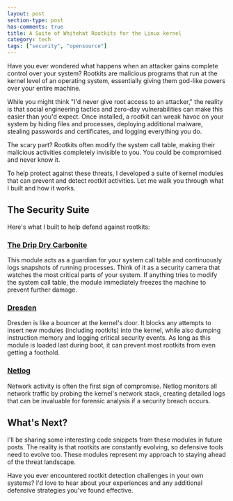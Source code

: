 ```yaml
---
layout: post
section-type: post
has-comments: true
title: A Suite of Whitehat Rootkits for the Linux kernel
category: tech
tags: ["security", "opensource"]
---
```


Have you ever wondered what happens when an attacker gains complete control over
your system? Rootkits are malicious programs that run at the kernel level of an
operating system, essentially giving them god-like powers over your entire
machine.

While you might think "I'd never give root access to an attacker," the reality
is that social engineering tactics and zero-day vulnerabilities can make this
easier than you'd expect. Once installed, a rootkit can wreak havoc on your
system by hiding files and processes, deploying additional malware, stealing
passwords and certificates, and logging everything you do.

The scary part? Rootkits often modify the system call table, making their
malicious activities completely invisible to you. You could be compromised and
never know it.

To help protect against these threats, I developed a suite of kernel modules
that can prevent and detect rootkit activities. Let me walk you through what I
built and how it works.

## The Security Suite

Here's what I built to help defend against rootkits:

### **[The Drip Dry Carbonite](https://github.com/le4ker/linux-kernel-security-suite/tree/master/the-drip-dry-carbonite)**

This module acts as a guardian for your system call table and continuously logs
snapshots of running processes. Think of it as a security camera that watches
the most critical parts of your system. If anything tries to modify the system
call table, the module immediately freezes the machine to prevent further
damage.

### **[Dresden](https://github.com/le4ker/linux-kernel-security-suite/tree/master/dresden)**

Dresden is like a bouncer at the kernel's door. It blocks any attempts to insert
new modules (including rootkits) into the kernel, while also dumping instruction
memory and logging critical security events. As long as this module is loaded
last during boot, it can prevent most rootkits from even getting a foothold.

### **[Netlog](https://github.com/le4ker/linux-kernel-security-suite/tree/master/netlog)**

Network activity is often the first sign of compromise. Netlog monitors all
network traffic by probing the kernel's network stack, creating detailed logs
that can be invaluable for forensic analysis if a security breach occurs.

## What's Next?

I'll be sharing some interesting code snippets from these modules in future
posts. The reality is that rootkits are constantly evolving, so defensive tools
need to evolve too. These modules represent my approach to staying ahead of the
threat landscape.

Have you ever encountered rootkit detection challenges in your own systems? I'd
love to hear about your experiences and any additional defensive strategies
you've found effective.
